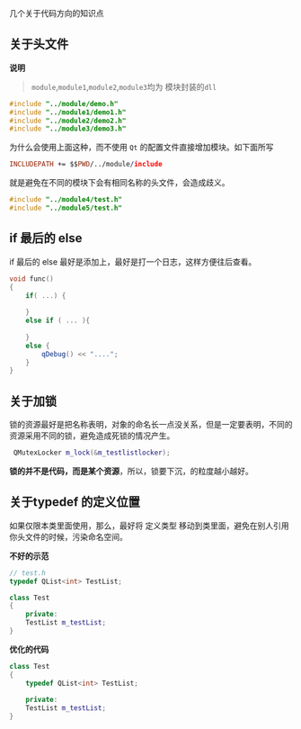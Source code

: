 

几个关于代码方向的知识点

## 关于头文件

**说明**

>  `module`,`module1`,`module2`,`module3`均为 模块封装的`dll` 

~~~c++
#include "../module/demo.h"
#include "../module1/demo1.h"
#include "../module2/demo2.h"
#include "../module3/demo3.h"
~~~

为什么会使用上面这种，而不使用 `Qt` 的配置文件直接增加模块。如下面所写

~~~pro
INCLUDEPATH += $$PWD/../module/include
~~~

就是避免在不同的模块下会有相同名称的头文件，会造成歧义。

~~~c++
#include "../module4/test.h"
#include "../module5/test.h"
~~~



## if 最后的 else

if 最后的 else 最好是添加上，最好是打一个日志，这样方便往后查看。

~~~c++
void func()
{
    if( ...) {
        
    }
    else if ( ... ){
        
    }
    else {
        qDebug() << "....";
    }
}
~~~



## 关于加锁

锁的资源最好是把名称表明，对象的命名长一点没关系，但是一定要表明，不同的资源采用不同的锁，避免造成死锁的情况产生。

~~~c++
 QMutexLocker m_lock(&m_testlistlocker);
~~~

**锁的并不是代码，而是某个资源**，所以，锁要下沉，的粒度越小越好。



## 关于typedef 的定义位置

如果仅限本类里面使用，那么，最好将 定义类型 移动到类里面，避免在别人引用你头文件的时候，污染命名空间。

**不好的示范**

~~~c++
// test.h
typedef QList<int> TestList;

class Test
{
    private:
    TestList m_testList;
}
~~~

**优化的代码**

~~~c++
class Test
{
    typedef QList<int> TestList;
    
    private:
    TestList m_testList;
}
~~~



